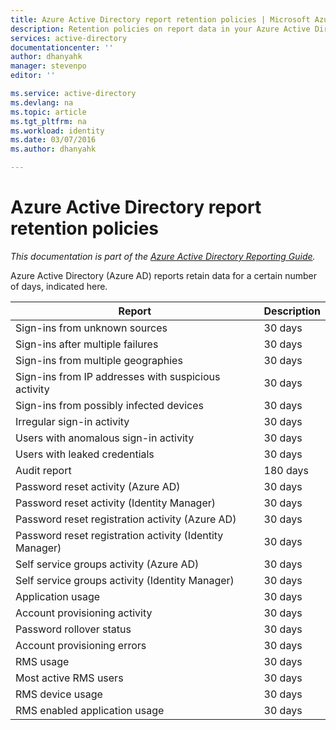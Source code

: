 ```yaml
---
title: Azure Active Directory report retention policies | Microsoft Azure
description: Retention policies on report data in your Azure Active Directory
services: active-directory
documentationcenter: ''
author: dhanyahk
manager: stevenpo
editor: ''

ms.service: active-directory
ms.devlang: na
ms.topic: article
ms.tgt_pltfrm: na
ms.workload: identity
ms.date: 03/07/2016
ms.author: dhanyahk

---
```

# Azure Active Directory report retention policies
*This documentation is part of the [Azure Active Directory Reporting Guide](active-directory-reporting-guide.md).*

Azure Active Directory (Azure AD) reports retain data for a certain number of days, indicated here.

| Report | Description |
| --- | --- |
| Sign-ins from unknown sources |30 days |
| Sign-ins after multiple failures |30 days |
| Sign-ins from multiple geographies |30 days |
| Sign-ins from IP addresses with suspicious activity |30 days |
| Sign-ins from possibly infected devices |30 days |
| Irregular sign-in activity |30 days |
| Users with anomalous sign-in activity |30 days |
| Users with leaked credentials |30 days |
| Audit report |180 days |
| Password reset activity (Azure AD) |30 days |
| Password reset activity (Identity Manager) |30 days |
| Password reset registration activity (Azure AD) |30 days |
| Password reset registration activity (Identity Manager) |30 days |
| Self service groups activity (Azure AD) |30 days |
| Self service groups activity (Identity Manager) |30 days |
| Application usage |30 days |
| Account provisioning activity |30 days |
| Password rollover status |30 days |
| Account provisioning errors |30 days |
| RMS usage |30 days |
| Most active RMS users |30 days |
| RMS device usage |30 days |
| RMS enabled application usage |30 days |

